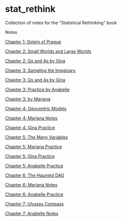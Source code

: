 # stat_rethink
Collection of notes for the "Statistical Rethinking" book

Notes

[Chapter 1: Golem of Prague](https://femiguez.github.io/stat_rethink/notes/chapter_01/ch_01_Golem_of_Prague.html)

[Chapter 2: Small Worlds and Large Worlds](https://femiguez.github.io/stat_rethink/notes/chapter_02/ch_02_Small_Worlds_and_Large_Worlds.html)

[Chapter 2: Qs and As by Gina](https://femiguez.github.io/stat_rethink/notes/chapter_02/ch_02_Qs-gina.html)

[Chapter 3: Sampling the Imaginary](https://femiguez.github.io/stat_rethink/notes/chapter_03/ch_03_Sampling_the_Imaginary.html)

[Chapter 3: Qs and As by Gina](https://femiguez.github.io/stat_rethink/notes/chapter_03/ch_03_Qs-gina.html)

[Chapter 3: Practice by Anabelle](https://femiguez.github.io/stat_rethink/notes/chapter_03/Practice_chap3_Anabelle.html)

[Chapter 3:  by Mariana](https://femiguez.github.io/stat_rethink/notes/chapter_03/Stat-rethink_Chap3_mariana.html)

[Chapter 4: Geocentric Models](https://femiguez.github.io/stat_rethink/notes/chapter_04/ch_04_Geocentric_Models.html)

[Chapter 4: Mariana Notes](https://femiguez.github.io/stat_rethink/notes/chapter_04/Stat-rethink_Chap4_mariana.html)

[Chapter 4: Gina Practice](https://femiguez.github.io/stat_rethink/notes/chapter_04/ch_04_practice-gina.html)

[Chapter 5: The Many Variables](https://femiguez.github.io/stat_rethink/notes/chapter_05/ch_05_The_Many_Variables.html)

[Chapter 5: Mariana Practice](https://femiguez.github.io/stat_rethink/notes/chapter_05/Stat-rethink_Chap5_mariana.html)

[Chapter 5: Gina Practice](https://femiguez.github.io/stat_rethink/notes/chapter_05/ch_05_practice-gina.html)

[Chapter 5: Anabelle Practice](https://femiguez.github.io/stat_rethink/notes/chapter_05/Practice_Chapter5.html)

[Chapter 6: The Haunted DAG](https://femiguez.github.io/stat_rethink/notes/chapter_06/ch_06_The_Haunted_DAG.html)

[Chapter 6: Mariana Notes](https://femiguez.github.io/stat_rethink/notes/chapter_06/Stat-rethink_Chap6_mariana.html)

[Chapter 6: Anabelle Practice](https://femiguez.github.io/stat_rethink/notes/chapter_06/Practice_Chapter6.html)

[Chapter 7: Ulysses Compass](https://femiguez.github.io/stat_rethink/notes/chapter_07/ch_07_Ulysses_compass.html)

[Chapter 7: Anabelle Notes](https://femiguez.github.io/stat_rethink/notes/chapter_07/Practice_Chapter7_Anabelle.html)



